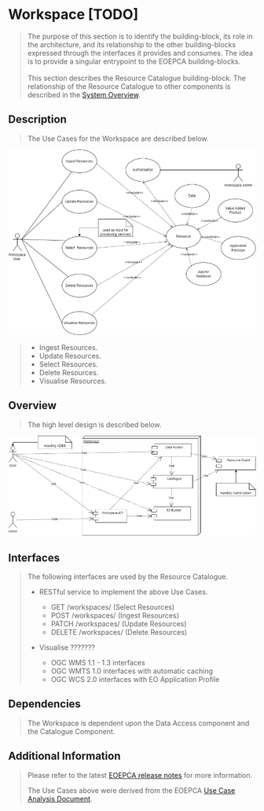 # Workspace [TODO]

> The purpose of this section is to identify the building-block, its role in the architecture, and its relationship to the other building-blocks expressed through the interfaces it provides and consumes. The idea is to provide a singular entrypoint to the EOEPCA building-blocks.<br><br>
> This section describes the Resource Catalogue building-block. The relationship of the Resource Catalogue to other components is described in the <a href="../../system/overview/">System Overview</a>.


## Description

> The Use Cases for the Workspace are described below.

![EOEPCA Resource Catalogue Use Cases](../../img/resources/EOEPCA-Resource-Workspace-Use-Cases.drawio.png)

> * Ingest Resources.
> * Update Resources.
> * Select Resources.
> * Delete Resources.
> * Visualise Resources.


## Overview

> The high level design is described below.

![EOEPCA Resource Catalogue Use Cases](../../img/resources/EOEPCA-Resource-Workspace-Deployment-Diagram.drawio.png)


## Interfaces

> The following interfaces are used by the Resource Catalogue.
> 
> * RESTful service to implement the above Use Cases.
>     * GET /workspaces/  (Select Resources)
>     * POST /workspaces/  (Ingest Resources)
>     * PATCH /workspaces/  (Update Resources)
>     * DELETE /workspaces/  (Delete Resources)
>
> * Visualise ???????
>     * OGC WMS 1.1 - 1.3 interfaces
>     * OGC WMTS 1.0 interfaces with automatic caching
>     * OGC WCS 2.0 interfaces with EO Application Profile


## Dependencies

> The Workspace is dependent upon the Data Access component and the Catalogue Component.

## Additional Information

> Please refer to the latest <a href="https://github.com/EOEPCA/eoepca/tree/develop/release-notes">EOEPCA release notes</a> for more information. 
> 
> The Use Cases above were derived from the EOEPCA <a href="https://eoepca.github.io">Use Case Analysis Document</a>.

